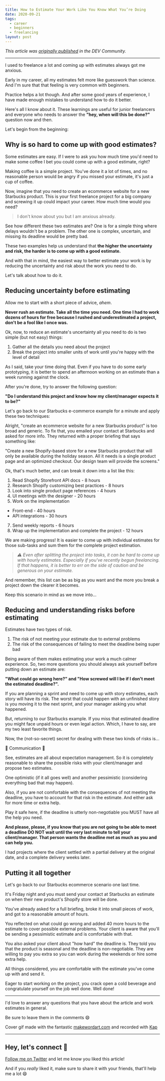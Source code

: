 ```yaml
---
title: How to Estimate Your Work Like You Know What You’re Doing
date: 2020-09-21
tags:
  - career
  - beginners
  - freelancing
layout: post
---
```


_This article was [originally published](https://dev.to/vtrpldn/how-to-estimate-your-work-like-you-know-what-you-re-doing-oc8) in the DEV Community._

---

I used to freelance a lot and coming up with estimates always got me anxious.

Early in my career, all my estimates felt more like guesswork than science. And I'm sure that that feeling is very common with beginners.

Practice helps a lot though. And after some good years of experience, I have made enough mistakes to understand how to do it better.

Here's all I know about it. These learnings are useful for junior freelancers and everyone who needs to answer the **"hey, when will this be done?"** question now and then.

Let's begin from the beginning:

## Why is so hard to come up with good estimates?

Some estimates are easy. If I were to ask you how much time you'd need to make some coffee I bet you could come up with a good estimate, right?

Making coffee is a simple project. You've done it a lot of times, and no reasonable person would be angry if you missed your estimate, it's just a cup of coffee.

Now, imagine that you need to create an ecommerce website for a new Starbucks product. This is your first freelance project for a big company and screwing it up could impact your career. How much time would you need?

> I don't know about you but I am anxious already.

See how different these two estimates are? One is for a simple thing where delays wouldn't be a problem. The other one is complex, uncertain, and missing its deadline would be pretty bad.

These two examples help us understand that **the higher the uncertainty and risk, the harder is to come up with a good estimate.**

And with that in mind, the easiest way to better estimate your work is by reducing the uncertainty and risk about the work you need to do.

Let's talk about how to do it.

## Reducing uncertainty before estimating

Allow me to start with a short piece of advice, _ahem_.

**Never rush an estimate. Take all the time you need. One time I had to work dozens of hours for free because I rushed and underestimated a project, don't be a fool like I once was.**

Ok, now, to reduce an estimate's uncertainty all you need to do is two simple (but not easy) things:

1.  Gather all the details you need about the project
2.  Break the project into smaller units of work until you're happy with the level of detail

As I said, take your time doing that. Even if you have to do some early prototyping, it is better to spend an afternoon working on an estimate than a week running against the clock.

After you're done, try to answer the following question:

**"Do I understand this project and know how my client/manager expects it to be?"**

Let's go back to our Starbucks e-commerce example for a minute and apply these two techniques:

Alright, "create an ecommerce website for a new Starbucks product" is too broad and generic. To fix that, you emailed your contact at Starbucks and asked for more info. They returned with a proper briefing that says something like:

"Create a new Shopify-based store for a new Starbucks product that will only be available during the holiday season. All it needs is a single product page and an optimized checkout. Our design team will provide the screens."

Ok, that's much better, and can break it down into a list like this:

1.  Read Shopify Storefront API docs - 8 hours
2.  Research Shopify customizing best practices - 8 hours
3.  Look into single product page references - 4 hours
4.  UI meetings with the designer - 20 hours
5.  Work on the implementation

- Front-end - 40 hours
- API integrations - 30 hours

7.  Send weekly reports - 6 hours
8.  Wrap up the implementation and complete the project - 12 hours

We are making progress! It is easier to come up with individual estimates for those sub-tasks and sum them for the complete project estimation.

> _⚠️ Even after splitting the project into tasks, it can be hard to come up with hourly estimates. Especially if you've recently begun freelancing. If that happens, it is better to err on the side of caution and be generous on your estimate._

And remember, this list can be as big as you want and the more you break a project down the clearer it becomes.

Keep this scenario in mind as we move into...

## Reducing and understanding risks before estimating

Estimates have two types of risk.

1.  The risk of not meeting your estimate due to external problems
2.  The risk of the consequences of failing to meet the deadline being super bad

Being aware of them makes estimating your work a much calmer experience. So, two more questions you should always ask yourself before putting down an estimate are:

**"What could go wrong here?" and "How screwed will I be if I don't meet the estimated deadline?".**

If you are planning a sprint and need to come up with story estimates, each story will have its risk. The worst that could happen with an unfinished story is you moving it to the next sprint, and your manager asking you what happened.

But, returning to our Starbucks example. If you miss that estimated deadline you might face unpaid hours or even legal action. Which, I have to say, are my two least favorite things.

Now, the (not-so-secret) secret for dealing with these two kinds of risks is...

🌟 Communication 🌟

See, estimates are all about expectation management. So it is completely reasonable to share the possible risks with your client/manager and propose two estimates.

One optimistic (if it all goes well) and another pessimistic (considering everything bad that may happen).

Also, if you are not comfortable with the consequences of not meeting the deadline, you have to account for that risk in the estimate. And either ask for more time or extra help.

Play it safe here, if the deadline is utterly non-negotiable you MUST have all the help you need.

**And please, please, if you know that you are not going to be able to meet a deadline DO NOT wait until the very last minute to tell your client/manager. That person wants the deadline met as much as you and can help you.**

I had projects where the client settled with a partial delivery at the original date, and a complete delivery weeks later.

## Putting it all together

Let's go back to our Starbucks ecommerce scenario one last time.

It's Friday night and you must send your contact at Starbucks an estimate on when their new product's Shopify store will be done.

You've already asked for a full briefing, broke it into small pieces of work, and got to a reasonable amount of hours.

You reflected on what could go wrong and added 40 more hours to the estimate to cover possible external problems. Your client is aware that you'll be sending a pessimistic estimate and is comfortable with that.

You also asked your client about "how hard" the deadline is. They told you that the product is seasonal and the deadline is non-negotiable. They are willing to pay you extra so you can work during the weekends or hire some extra help.

All things considered, you are comfortable with the estimate you've come up with and send it.

Eager to start working on the project, you crack open a cold beverage and congratulate yourself on the job well done. Well done!

---

I'd love to answer any questions that you have about the article and work estimates in general.

Be sure to leave them in the comments 😄

Cover gif made with the fantastic [makewordart.com](https://makewordart.com/) and recorded with [Kap](https://getkap.co/)

---

## Hey, let's connect 👋

[Follow me on Twitter](https://twitter.com/paladini_dev) and let me know you liked this article!

And if you _really_ liked it, make sure to share it with your friends, that'll help me a lot 😄
